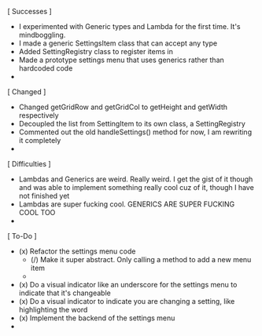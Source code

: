 [ Successes ]
- I experimented with Generic types and Lambda for the first 
    time. It's mindboggling. 
- I made a generic SettingsItem class that can accept any 
    type 
- Added SettingRegistry class to register items in 
- Made a prototype settings menu that uses generics rather 
    than hardcoded code 
- 


[ Changed ]
- Changed getGridRow and getGridCol to getHeight and getWidth 
    respectively
- Decoupled the list from SettingItem to its own class, a 
    SettingRegistry 
- Commented out the  old handleSettings() method for now, I 
    am rewriting it completely 
- 


[ Difficulties ]
- Lambdas and Generics are weird. Really weird. I get the 
    gist of it though and was able to implement something 
    really cool cuz of it, though I have not finished yet 
- Lambdas are super fucking cool. GENERICS ARE SUPER 
    FUCKING COOL TOO 
- 


[ To-Do ]
- (x) Refactor the settings menu code
    - (/) Make it super abstract. Only calling a method to 
        add a new menu item 
    - 
- (x) Do a visual indicator like an underscore for the 
    settings menu to indicate that it's changeable
- (x) Do a visual indicator to indicate you are changing a 
    setting, like highlighting the word
- (x) Implement the backend of the settings menu 
- 

